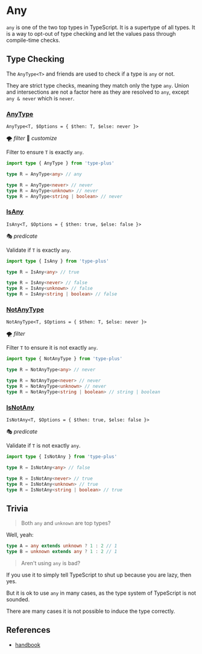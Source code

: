# Any

`any` is one of the two top types in TypeScript.
It is a supertype of all types.
It is a way to opt-out of type checking and let the values pass through compile-time checks.

## Type Checking

The `AnyType<T>` and friends are used to check if a type is `any` or not.

They are strict type checks, meaning they match only the type `any`.
Union and intersections are not a factor here as they are resolved to `any`,
except `any & never` which is `never`.

### [AnyType](./any_type.ts)

`AnyType<T, $Options = { $then: T, $else: never }>`

🌪️ *filter*
🔢 *customize*

Filter to ensure `T` is exactly `any`.

```ts
import type { AnyType } from 'type-plus'

type R = AnyType<any> // any

type R = AnyType<never> // never
type R = AnyType<unknown> // never
type R = AnyType<string | boolean> // never
```

### [IsAny](./is_any.ts)

`IsAny<T, $Options = { $then: true, $else: false }>`

🎭 *predicate*

Validate if `T` is exactly `any`.

```ts
import type { IsAny } from 'type-plus'

type R = IsAny<any> // true

type R = IsAny<never> // false
type R = IsAny<unknown> // false
type R = IsAny<string | boolean> // false
```

### [NotAnyType](./not_any_type.ts)

`NotAnyType<T, $Options = { $then: T, $else: never }>`

🌪️ *filter*

Filter `T` to ensure it is not exactly `any`.

```ts
import type { NotAnyType } from 'type-plus'

type R = NotAnyType<any> // never

type R = NotAnyType<never> // never
type R = NotAnyType<unknown> // never
type R = NotAnyType<string | boolean> // string | boolean
```

### [IsNotAny](./is_not_any.ts)

`IsNotAny<T, $Options = { $then: true, $else: false }>`

🎭 *predicate*

Validate if `T` is not exactly `any`.

```ts
import type { IsNotAny } from 'type-plus'

type R = IsNotAny<any> // false

type R = IsNotAny<never> // true
type R = IsNotAny<unknown> // true
type R = IsNotAny<string | boolean> // true
```

## Trivia

> Both `any` and `unknown` are top types?

Well, yeah:

```ts
type A = any extends unknown ? 1 : 2 // 1
type B = unknown extends any ? 1 : 2 // 1
```

> Aren't using `any` is bad?

If you use it to simply tell TypeScript to shut up because you are lazy, then yes.

But it is ok to use `any` in many cases, as the type system of TypeScript is not sounded.

There are many cases it is not possible to induce the type correctly.

## References

- [handbook]

[handbook]: https://www.typescriptlang.org/docs/handbook/2/everyday-types.html#any
